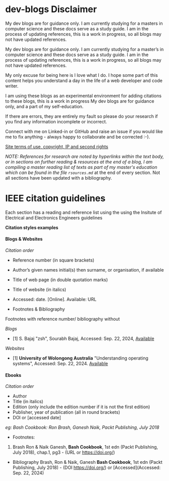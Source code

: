 # dev-blogs Disclaimer

My dev blogs are for guidance only. I am currently studying for a masters in computer science and these docs serve as a study guide. I am in the process of updating references, this is a work in progress, so all blogs may not have updated references.

My dev blogs are for guidance only. I am currently studying for a master’s in computer science and these docs serve as a study guide. I am in the process of updating references, this is a work in progress, so all blogs may not have updated references.

My only excuse for being here is I love what I do. I hope some part of this content helps you understand a day in the life of a web developer and code writer.

I am using these blogs as an experimental environment for adding citations to these blogs, this is a work in progress My dev blogs are for guidance only, and a part of my self-education. 

If there are errors, they are entirely my fault so please do your research if you find any information incomplete or incorrect.

Connect with me on Linked-in or GitHub and raise an issue if you would like me to fix anything - always happy to collaborate and be corrected :-).

[Site terms of use, copyright, IP and second rights](https://concentriccirclesdigital.com/site-terms-of-use/)

_NOTE: References for research are noted by hyperlinks within the text body, or in sections on further reading & resources at the end of a blog, I am compiling a master reading list of texts as part of my master's education which can be found in the file `rsources.md`_ at the end of every section. Not all sections have been updated with a bibliography.


# IEEE citation guidelines

Each section has a reading and reference list using the using the Insitute of Electrical and Electronics Engineers guidelines

__Citation styles examples__

#### Blogs & Websites

_Citation order_
- Reference number (in square brackets)
- Author’s given names initial(s) then surname, or organisation, if available
- Title of web page (in double quotation marks)
- Title of website (in italics)
- Accessed: date. [Online]. Available: URL

- Footnotes & Bibliography

Footnotes with reference number/ bibliography without

_Blogs_

- [1]  S. Bajaj "zsh", Sourabh Bajaj, Accessed: Sep. 22, 2024, [Available](https://sourabhbajaj.com/mac-setup/iTerm/zsh.html)

_Websites_

- [1]  __University of Wolongong Australia__ "Understanding operating systems", Accessed: Sep. 22, 2024. [Available](https://www.uow.edu.au/student/support-services/academic-skills/online-resources/technology-and-software/operating-systems/)


#### Ebooks

_Citation order_
- Author
- Title (in italics)
- Edition (only include the edition number if it is not the first edition)
- Publisher, year of publication (all in round brackets)
- DOI or <URL> [accessed date]

*eg: Bash Cookbook: Ron Brash, Ganesh Naik, Packt Publishing, July 2018*

- Footnotes:

1. Brash Ron & Naik Ganesh, __Bash Cookbook__, 1st edn (Packt Publishing, July 2018), chap.1, pg3 - (URL or https://doi.org/)

- Bibliography
Brash, Ron & Naik, Ganesh __Bash Cookbook__, 1st edn (Packt Publishing, July 2018) - (DOI https://doi.org/) or [Accessed](Accessed: Sep. 22, 2024)



